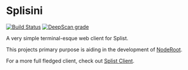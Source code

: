 # Splisini
[![Build Status](https://travis-ci.com/Splist/splisini.svg?branch=master)](https://travis-ci.com/Splist/splisini)
[![DeepScan grade](https://deepscan.io/api/teams/5105/projects/6897/branches/60578/badge/grade.svg)](https://deepscan.io/dashboard#view=project&tid=5105&pid=6897&bid=60578)

A very simple terminal-esque web client for Splist.

This projects primary purpose is aiding in the development of [NodeRoot](https://github.com/Splist/noderoot). 

For a more full fledged client, check out [Splist Client](https://github.com/Splist/splistclient).
